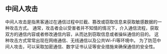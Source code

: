 

## 中间人攻击

中间人攻击是指黑客通过在通信过程中拦截、篡改或窃取信息来获取敏感数据的一种攻击方式。
通常，攻击者会以受害者并不知情的情况下，介入通信流程，获取双方的通信内容或者修改通信内容，从而达到窃取信息或者操纵通信的目的。
这种攻击方式常常出现在网络通信、无线通信以及公共Wi-Fi等环境中。
为了防范中间人攻击，可以采取加密通信、数字证书认证等安全措施来确保通信的安全性。